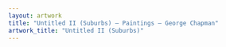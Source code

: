 ```yaml
---
layout: artwork
title: "Untitled II (Suburbs) — Paintings — George Chapman"
artwork_title: "Untitled II (Suburbs)"
---
```

